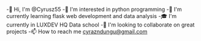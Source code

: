 -👋 Hi, I'm @Cyrusz55
-👀 I'm interested in python programming
-🌱 I'm currently learning flask web development and data analysis
-🎓 I'm currently in LUXDEV HQ Data school
-💞️ I'm looking to collaborate on great projects
-📫 How to reach me cyrazndungu@gmail.com


<!---
Cyrusz55/Cyrusz55 is a ✨ special ✨ repository because its `README.md` (this file) appears on your GitHub profile.
You can click the Preview link to take a look at your changes.
--->
